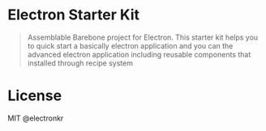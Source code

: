 # Electron Starter Kit

> Assemblable Barebone project for Electron. This starter kit helps you to quick start a basically electron application and you can the advanced electron application including reusable components that installed through recipe system

# License

MIT @electronkr
